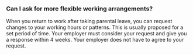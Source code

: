 ###  Can I ask for more flexible working arrangements?

When you return to work after taking parental leave, you can request changes
to your working hours or patterns. This is usually proposed for a set period
of time. Your employer must consider your request and give you a response
within 4 weeks. Your employer does not have to agree to your request.
